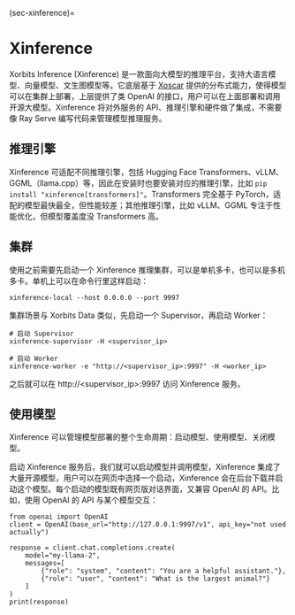 (sec-xinference)=
# Xinference

Xorbits Inference (Xinference) 是一款面向大模型的推理平台，支持大语言模型、向量模型、文生图模型等。它底层基于 [Xoscar](https://github.com/xorbitsai/xoscar) 提供的分布式能力，使得模型可以在集群上部署，上层提供了类 OpenAI 的接口，用户可以在上面部署和调用开源大模型。Xinference 将对外服务的 API、推理引擎和硬件做了集成，不需要像 Ray Serve 编写代码来管理模型推理服务。

## 推理引擎

Xinference 可适配不同推理引擎，包括 Hugging Face Transformers、vLLM、GGML（llama.cpp）等，因此在安装时也要安装对应的推理引擎，比如 `pip install "xinference[transformers]"`。Transformers 完全基于 PyTorch，适配的模型最快最全，但性能较差；其他推理引擎，比如 vLLM、GGML 专注于性能优化，但模型覆盖度没 Transformers 高。

## 集群

使用之前需要先启动一个 Xinference 推理集群，可以是单机多卡，也可以是多机多卡。单机上可以在命令行里这样启动：

```shell
xinference-local --host 0.0.0.0 --port 9997
```

集群场景与 Xorbits Data 类似，先启动一个 Supervisor，再启动 Worker：

```shell
# 启动 Supervisor
xinference-supervisor -H <supervisor_ip>

# 启动 Worker
xinference-worker -e "http://<supervisor_ip>:9997" -H <worker_ip>
```

之后就可以在 http://<supervisor_ip>:9997 访问 Xinference 服务。

## 使用模型

Xinference 可以管理模型部署的整个生命周期：启动模型、使用模型、关闭模型。

启动 Xinference 服务后，我们就可以启动模型并调用模型，Xinference 集成了大量开源模型，用户可以在网页中选择一个启动，Xinference 会在后台下载并启动这个模型。每个启动的模型既有网页版对话界面，又兼容 OpenAI 的 API。比如，使用 OpenAI 的 API 与某个模型交互：

```
from openai import OpenAI
client = OpenAI(base_url="http://127.0.0.1:9997/v1", api_key="not used actually")

response = client.chat.completions.create(
    model="my-llama-2",
    messages=[
        {"role": "system", "content": "You are a helpful assistant."},
        {"role": "user", "content": "What is the largest animal?"}
    ]
)
print(response)
```